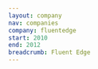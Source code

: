 ```yaml
---
layout: company
nav: companies
company: fluentedge
start: 2010
end: 2012
breadcrumb: Fluent Edge
---
```

